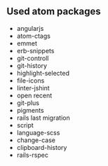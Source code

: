 ## Used atom packages
- angularjs
- atom-ctags
- emmet
- erb-snippets
- git-controll
- git-history
- highlight-selected
- file-icons
- linter-jshint
- open recent
- git-plus
- pigments
- rails last migration
- script
- language-scss
- change-case
- clipboard-history
- rails-rspec
